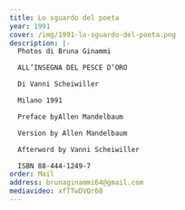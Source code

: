 ```yaml
---
title: Lo sguardo del poeta
year: 1991
cover: /img/1991-lo-sguardo-del-poeta.png
description: |-
  Photos di Bruna Ginammi

  ALL’INSEGNA DEL PESCE D’ORO

  Di Vanni Scheiwiller

  Milano 1991 

  Preface byAllen Mandelbaum

  Version by Allen Mandelbaum

  Afterword by Vanni Scheiwiller

  ISBN 88-444-1249-7
order: Mail
address: brunaginammi64@gmail.com
mediavideo: xfTTwDVQr68
---
```

